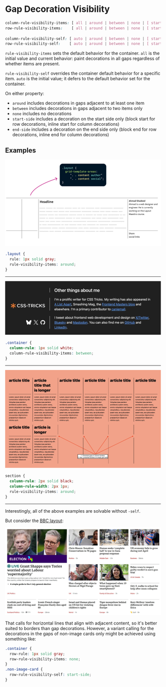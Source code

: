 # Gap Decoration Visibility

```css
column-rule-visibility-items: [ all | around | between | none | [ start-side || end-side ] ]
row-rule-visibility-items:    [ all | around | between | none | [ start-side || end-side ] ]

column-rule-visibility-self: [ auto | around | between | none | [ start-side || end-side ] ]
row-rule-visibility-self:    [ auto | around | between | none | [ start-side || end-side ] ]
```

`rule-visibility-items` sets the default behavior for the container. `all` is the initial value and current behavior: paint decorations in all gaps regardless of whether items are present.

`rule-visibility-self` overrides the container default behavior for a specific item. `auto` is the initial value; it defers to the default behavior set for the container.

On either property:
- `around` includes decorations in gaps adjacent to at least one item
- `between` includes decorations in gaps adjacent to two items only
- `none` includes no decorations
- `start-side` includes a decoration on the start side only (block start for row decorations, inline start for column decorations)
- `end-side` includes a decoration on the end side only (block end for row decorations, inline end for column decorations)

## Examples

![Image](images/visibility-example-1.png)

```css
.layout {
  rule: 1px solid gray;
  rule-visibility-items: around;
}
```

-----

![Image](images/visibility-example-2.png)

```css
.container {
  column-rule: 1px solid white;
  column-rule-visibility-items: between;
}
```

-----

![Image](images/visibility-example-3.png)

```css
section {
  column-rule: 2px solid black;
  column-rule-width: 2px 1px;
  rule-visibility-items: around;
}
```

-----

Interestingly, all of the above examples are solvable without `-self`.

But consider the [BBC layout](https://github.com/w3c/csswg-drafts/issues/10393#issuecomment-2164034565):

![Screenshot of BBC News front page with many links to different articles. Links that don't have a picture above them have a grey border above them instead.](images/visibility-example-4.png)

That calls for horizontal lines that align with adjacent content, so it's better suited to borders than gap decorations. However, a variant calling for the decorations in the gaps of non-image cards only might be achieved using something like:

```css
.container {
  row-rule: 1px solid gray;
  row-rule-visibility-items: none;
}
.non-image-card {
  row-rule-visibility-self: start-side;
}

```

